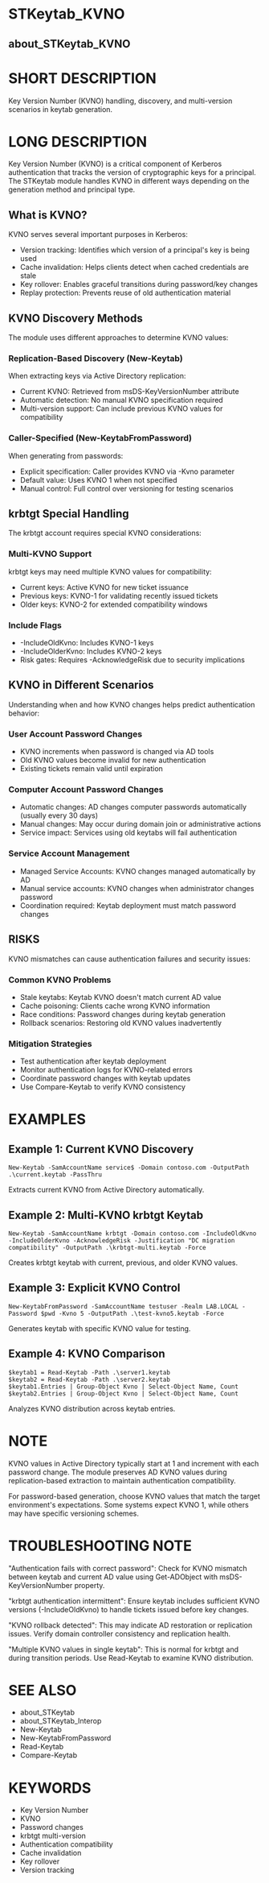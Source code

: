 # STKeytab_KVNO
## about_STKeytab_KVNO

# SHORT DESCRIPTION
Key Version Number (KVNO) handling, discovery, and multi-version scenarios in keytab generation.

# LONG DESCRIPTION
Key Version Number (KVNO) is a critical component of Kerberos authentication that tracks the version of cryptographic keys for a principal. The STKeytab module handles KVNO in different ways depending on the generation method and principal type.

## What is KVNO?
KVNO serves several important purposes in Kerberos:

- Version tracking: Identifies which version of a principal's key is being used
- Cache invalidation: Helps clients detect when cached credentials are stale
- Key rollover: Enables graceful transitions during password/key changes
- Replay protection: Prevents reuse of old authentication material

## KVNO Discovery Methods
The module uses different approaches to determine KVNO values:

### Replication-Based Discovery (New-Keytab)
When extracting keys via Active Directory replication:

- Current KVNO: Retrieved from msDS-KeyVersionNumber attribute
- Automatic detection: No manual KVNO specification required
- Multi-version support: Can include previous KVNO values for compatibility

### Caller-Specified (New-KeytabFromPassword)
When generating from passwords:

- Explicit specification: Caller provides KVNO via -Kvno parameter
- Default value: Uses KVNO 1 when not specified
- Manual control: Full control over versioning for testing scenarios

## krbtgt Special Handling
The krbtgt account requires special KVNO considerations:

### Multi-KVNO Support
krbtgt keys may need multiple KVNO values for compatibility:

- Current keys: Active KVNO for new ticket issuance
- Previous keys: KVNO-1 for validating recently issued tickets
- Older keys: KVNO-2 for extended compatibility windows

### Include Flags
- -IncludeOldKvno: Includes KVNO-1 keys
- -IncludeOlderKvno: Includes KVNO-2 keys
- Risk gates: Requires -AcknowledgeRisk due to security implications

## KVNO in Different Scenarios
Understanding when and how KVNO changes helps predict authentication behavior:

### User Account Password Changes
- KVNO increments when password is changed via AD tools
- Old KVNO values become invalid for new authentication
- Existing tickets remain valid until expiration

### Computer Account Password Changes
- Automatic changes: AD changes computer passwords automatically (usually every 30 days)
- Manual changes: May occur during domain join or administrative actions
- Service impact: Services using old keytabs will fail authentication

### Service Account Management
- Managed Service Accounts: KVNO changes managed automatically by AD
- Manual service accounts: KVNO changes when administrator changes password
- Coordination required: Keytab deployment must match password changes

## RISKS
KVNO mismatches can cause authentication failures and security issues:

### Common KVNO Problems
- Stale keytabs: Keytab KVNO doesn't match current AD value
- Cache poisoning: Clients cache wrong KVNO information
- Race conditions: Password changes during keytab generation
- Rollback scenarios: Restoring old KVNO values inadvertently

### Mitigation Strategies
- Test authentication after keytab deployment
- Monitor authentication logs for KVNO-related errors
- Coordinate password changes with keytab updates
- Use Compare-Keytab to verify KVNO consistency

# EXAMPLES
## Example 1: Current KVNO Discovery
```
New-Keytab -SamAccountName service$ -Domain contoso.com -OutputPath .\current.keytab -PassThru
```

Extracts current KVNO from Active Directory automatically.

## Example 2: Multi-KVNO krbtgt Keytab
```
New-Keytab -SamAccountName krbtgt -Domain contoso.com -IncludeOldKvno -IncludeOlderKvno -AcknowledgeRisk -Justification "DC migration compatibility" -OutputPath .\krbtgt-multi.keytab -Force
```

Creates krbtgt keytab with current, previous, and older KVNO values.

## Example 3: Explicit KVNO Control
```
New-KeytabFromPassword -SamAccountName testuser -Realm LAB.LOCAL -Password $pwd -Kvno 5 -OutputPath .\test-kvno5.keytab -Force
```

Generates keytab with specific KVNO value for testing.

## Example 4: KVNO Comparison
```
$keytab1 = Read-Keytab -Path .\server1.keytab
$keytab2 = Read-Keytab -Path .\server2.keytab
$keytab1.Entries | Group-Object Kvno | Select-Object Name, Count
$keytab2.Entries | Group-Object Kvno | Select-Object Name, Count
```

Analyzes KVNO distribution across keytab entries.

# NOTE
KVNO values in Active Directory typically start at 1 and increment with each password change. The module preserves AD KVNO values during replication-based extraction to maintain authentication compatibility.

For password-based generation, choose KVNO values that match the target environment's expectations. Some systems expect KVNO 1, while others may have specific versioning schemes.

# TROUBLESHOOTING NOTE
"Authentication fails with correct password": Check for KVNO mismatch between keytab and current AD value using Get-ADObject with msDS-KeyVersionNumber property.

"krbtgt authentication intermittent": Ensure keytab includes sufficient KVNO versions (-IncludeOldKvno) to handle tickets issued before key changes.

"KVNO rollback detected": This may indicate AD restoration or replication issues. Verify domain controller consistency and replication health.

"Multiple KVNO values in single keytab": This is normal for krbtgt and during transition periods. Use Read-Keytab to examine KVNO distribution.

# SEE ALSO
- about_STKeytab
- about_STKeytab_Interop
- New-Keytab
- New-KeytabFromPassword
- Read-Keytab
- Compare-Keytab

# KEYWORDS
- Key Version Number
- KVNO
- Password changes
- krbtgt multi-version
- Authentication compatibility
- Cache invalidation
- Key rollover
- Version tracking
